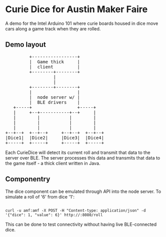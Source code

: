 # Curie Dice for Austin Maker Faire

A demo for the Intel Arduino 101 where curie boards housed in dice move cars along a game track when they are rolled.

## Demo layout
<pre>
         +-----------------+
         |  Game thick     |
         |  client         |
         +--------+--------+
                  |
                  |
         +--------+--------+
         |                 |
         |  node server w/ |
         |  BLE drivers    |
   +-----+                 +-----+
   |     +--+-----------+--+     |
   |        |           |        |
   |        |           |        |
   |        |           |        |
+--+--+  +--+--+     +--+--+  +--+--+
|Dice1|  |Dice2|     |Dice3|  |Dice4|
+-----+  +-----+     +-----+  +-----+
</pre>

Each CurieDice will detect its current roll and transmit that data to the server over BLE. The server processes this data and transmits that data to the game itself - a thick client written in Java.

## Componentry
The dice component can be emulated through API into the node server. To simulate a roll of '6' from dice '1':

<pre><code>
curl -u amf:amf -X POST -H "Content-type: application/json" -d '{"dice": 1, "value": 6}' http://<serverhost>:8080/roll
</code></pre>

This can be done to test connectivity without having live BLE-connected dice.
